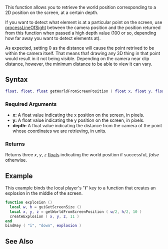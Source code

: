 This function allows you to retrieve the world position corresponding to a 2D position on the screen, at a certain depth.

If you want to detect what element is at a particular point on the screen, use [processLineOfSight](/docs/processlineofsight.md "wikilink") between the camera position and the position returned from this function when passed a high depth value (100 or so, depending how far away you want to detect elements at).

As expected, setting 0 as the distance will cause the point retrived to be within the camera itself. That means thaf drawing any 3D thing in that point would result in it not being visible. Depending on the camera near clip distance, however, the minimum distance to be able to view it can vary.

Syntax
------

``` lua
float, float, float getWorldFromScreenPosition ( float x, float y, float depth )
```

### Required Arguments

-   **x:** A float value indicating the x position on the screen, in pixels.
-   **y:** A float value indicating the y position on the screen, in pixels.
-   **depth:** A float value indicating the distance from the camera of the point whose coordinates we are retrieving, in units.

### Returns

Returns three *x*, *y*, *z* [floats](/docs/float.md "wikilink") indicating the world position if successful, *false* otherwise.

Example
-------

This example binds the local player's "**i**" key to a function that creates an explosion in the middle of the screen.

``` lua
function explosion ()
  local w, h = guiGetScreenSize ()
  local x, y, z = getWorldFromScreenPosition ( w/2, h/2, 10 )
  createExplosion ( x, y, z, 11 )
end
bindKey ( "i", "down", explosion )
```

See Also
--------
